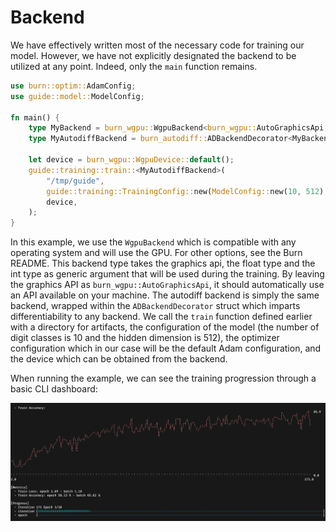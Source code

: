 # Backend

We have effectively written most of the necessary code for training our model. However, we have not explicitly designated the backend to be utilized at any point.
Indeed, only the `main` function remains. 

```rust , ignore
use burn::optim::AdamConfig;
use guide::model::ModelConfig;

fn main() {
    type MyBackend = burn_wgpu::WgpuBackend<burn_wgpu::AutoGraphicsApi, f32, i32>;
    type MyAutodiffBackend = burn_autodiff::ADBackendDecorator<MyBackend>;

    let device = burn_wgpu::WgpuDevice::default();
    guide::training::train::<MyAutodiffBackend>(
        "/tmp/guide",
        guide::training::TrainingConfig::new(ModelConfig::new(10, 512), AdamConfig::new()),
        device,
    );
}
```

In this example, we use the `WgpuBackend` which is compatible with any operating system and will use the GPU. For other options, see the Burn README. 
This backend type takes the graphics api, the float type and the int type as generic argument that will be used during the training. By leaving the graphics API as `burn_wgpu::AutoGraphicsApi`, it should automatically use an API available on your machine. 
The autodiff backend is simply the same backend, wrapped within the `ADBackendDecorator` struct which imparts differentiability to any backend.
We call the `train` function defined earlier with a directory for artifacts, the configuration of the model (the number of digit classes is 10 and the hidden dimension is 512), the optimizer configuration which in our case will be the default Adam configuration, and the device which can be obtained from the backend.

When running the example, we can see the training progression through a basic CLI dashboard:

<img title="a title" alt="Alt text" src="./training-output.png">
